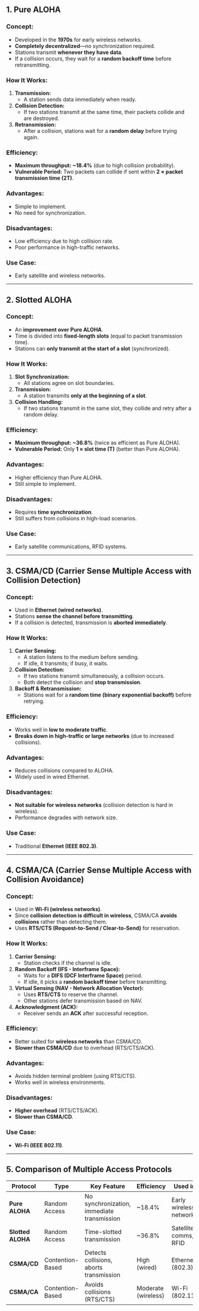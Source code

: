## **1. Pure ALOHA**
### **Concept:**
- Developed in the **1970s** for early wireless networks.
- **Completely decentralized**—no synchronization required.
- Stations transmit **whenever they have data**.
- If a collision occurs, they wait for a **random backoff time** before retransmitting.

### **How It Works:**
1. **Transmission:**
   - A station sends data immediately when ready.
2. **Collision Detection:**
   - If two stations transmit at the same time, their packets collide and are destroyed.
3. **Retransmission:**
   - After a collision, stations wait for a **random delay** before trying again.

### **Efficiency:**
- **Maximum throughput: ~18.4%** (due to high collision probability).
- **Vulnerable Period:** Two packets can collide if sent within **2 × packet transmission time (2T)**.

### **Advantages:**
- Simple to implement.
- No need for synchronization.

### **Disadvantages:**
- Low efficiency due to high collision rate.
- Poor performance in high-traffic networks.

### **Use Case:**
- Early satellite and wireless networks.

---

## **2. Slotted ALOHA**
### **Concept:**
- An **improvement over Pure ALOHA**.
- Time is divided into **fixed-length slots** (equal to packet transmission time).
- Stations can **only transmit at the start of a slot** (synchronized).

### **How It Works:**
1. **Slot Synchronization:**
   - All stations agree on slot boundaries.
2. **Transmission:**
   - A station transmits **only at the beginning of a slot**.
3. **Collision Handling:**
   - If two stations transmit in the same slot, they collide and retry after a random delay.

### **Efficiency:**
- **Maximum throughput: ~36.8%** (twice as efficient as Pure ALOHA).
- **Vulnerable Period:** Only **1 × slot time (T)** (better than Pure ALOHA).

### **Advantages:**
- Higher efficiency than Pure ALOHA.
- Still simple to implement.

### **Disadvantages:**
- Requires **time synchronization**.
- Still suffers from collisions in high-load scenarios.

### **Use Case:**
- Early satellite communications, RFID systems.

---

## **3. CSMA/CD (Carrier Sense Multiple Access with Collision Detection)**
### **Concept:**
- Used in **Ethernet (wired networks)**.
- Stations **sense the channel before transmitting**.
- If a collision is detected, transmission is **aborted immediately**.

### **How It Works:**
1. **Carrier Sensing:**
   - A station listens to the medium before sending.
   - If idle, it transmits; if busy, it waits.
2. **Collision Detection:**
   - If two stations transmit simultaneously, a collision occurs.
   - Both detect the collision and **stop transmission**.
3. **Backoff & Retransmission:**
   - Stations wait for a **random time (binary exponential backoff)** before retrying.

### **Efficiency:**
- Works well in **low to moderate traffic**.
- **Breaks down in high-traffic or large networks** (due to increased collisions).

### **Advantages:**
- Reduces collisions compared to ALOHA.
- Widely used in wired Ethernet.

### **Disadvantages:**
- **Not suitable for wireless networks** (collision detection is hard in wireless).
- Performance degrades with network size.

### **Use Case:**
- Traditional **Ethernet (IEEE 802.3)**.

---

## **4. CSMA/CA (Carrier Sense Multiple Access with Collision Avoidance)**
### **Concept:**
- Used in **Wi-Fi (wireless networks)**.
- Since **collision detection is difficult in wireless**, CSMA/CA **avoids collisions** rather than detecting them.
- Uses **RTS/CTS (Request-to-Send / Clear-to-Send)** for reservation.

### **How It Works:**
1. **Carrier Sensing:**
   - Station checks if the channel is idle.
2. **Random Backoff (IFS - Interframe Space):**
   - Waits for a **DIFS (DCF Interframe Space)** period.
   - If idle, it picks a **random backoff timer** before transmitting.
3. **Virtual Sensing (NAV - Network Allocation Vector):**
   - Uses **RTS/CTS** to reserve the channel.
   - Other stations defer transmission based on NAV.
4. **Acknowledgment (ACK):**
   - Receiver sends an **ACK** after successful reception.

### **Efficiency:**
- Better suited for **wireless networks** than CSMA/CD.
- **Slower than CSMA/CD** due to overhead (RTS/CTS/ACK).

### **Advantages:**
- Avoids hidden terminal problem (using RTS/CTS).
- Works well in wireless environments.

### **Disadvantages:**
- **Higher overhead** (RTS/CTS/ACK).
- **Slower than CSMA/CD**.

### **Use Case:**
- **Wi-Fi (IEEE 802.11)**.

---

## **5. Comparison of Multiple Access Protocols**
| Protocol          | Type             | Key Feature                                | Efficiency          | Used in                 |
| ----------------- | ---------------- | ------------------------------------------ | ------------------- | ----------------------- |
| **Pure ALOHA**    | Random Access    | No synchronization, immediate transmission | ~18.4%              | Early wireless networks |
| **Slotted ALOHA** | Random Access    | Time-slotted transmission                  | ~36.8%              | Satellite comms, RFID   |
| **CSMA/CD**       | Contention-Based | Detects collisions, aborts transmission    | High (wired)        | Ethernet (802.3)        |
| **CSMA/CA**       | Contention-Based | Avoids collisions (RTS/CTS)                | Moderate (wireless) | Wi-Fi (802.11)          |